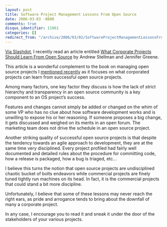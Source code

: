 ```yaml
---
layout: post
title: Software Project Management Lessons From Open Source
date: 2006-03-03 -0800
comments: true
disqus_identifier: 11961
categories: []
redirect_from: "/archive/2006/03/02/SoftwareProjectManagementLessonsFromOpenSource.aspx/"
---
```


[Via
Slashdot](http://rss.slashdot.org/slashdot/eqWf?m=3999 "Slashdot Post"),
I recently read an article entitled [What Corporate Projects Should
Learn From Open
Source](http://www.onlamp.com/pub/a/onlamp/2006/02/27/what-corp-projects-learn-from-open-source.html "Article on open source software management")
by Andrew Stellman and Jennifer Greene.

This article is a wonderful complement to the book on managing open
source projects I [mentioned
recently](/archive/2006/01/16/RunningAnOpenSourceProject.aspx "Running An Open Source Project")
as it focuses on what corporated projects can learn from successful open
source projects.

Among many factors, one key factor they discuss is how the lack of
strict hierarchy and transparency in an open source community is a key
component to an OS project’s success.

Features and changes cannot simply be added or changed on the whim of
some VP who has no clue about how software development works and is
unwilling to expose his or her reasoning. If someone proposes a big
change, it gets discussed and weighed on its merits in an open forum.
The marketing team does not drive the schedule in an open source
project.

Another striking quality of successful open source projects is that
despite the tendency towards an agile approach to development, they are
at the same time very disciplined. Every project profiled had fairly
well documented and detailed rules about the procedure for committing
code, how a release is packaged, how a bug is triaged, etc...

I believe this turns the notion that open source projects are
undisciplined chaotic bucket of bolts endeavors while commercial
projects are finely tuned tightly run machines on its head. In fact, it
is the commercial projects that could stand a bit more discipline.

Unfortunately, I believe that some of these lessons may never reach the
right ears, as pride and arrogance tends to bring about the downfall of
many a corporate project.

In any case, I encourage you to read it and sneak it under the door of
the stakeholders of your various projects.


